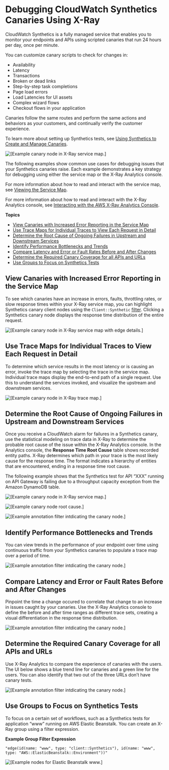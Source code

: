# Debugging CloudWatch Synthetics Canaries Using X\-Ray<a name="xray-services-cloudwatch-synthetics"></a>

CloudWatch Synthetics is a fully managed service that enables you to monitor your endpoints and APIs using scripted canaries that run 24 hours per day, once per minute\. 

You can customize canary scripts to check for changes in: 
+ Availability
+ Latency
+ Transactions
+ Broken or dead links
+ Step\-by\-step task completions
+ Page load errors
+ Load Latencies for UI assets
+ Complex wizard flows
+ Checkout flows in your application

Canaries follow the same routes and perform the same actions and behaviors as your customers, and continually verify the customer experience\.

To learn more about setting up Synthetics tests, see [Using Synthetics to Create and Manage Canaries](https://docs.aws.amazon.com/AmazonCloudWatch/latest/monitoring/CloudWatch_Synthetics_Canaries.html)\.

![\[Example canary node in X-Ray service map.\]](http://docs.aws.amazon.com/xray/latest/devguide/images/synthetics-show-canary.png)

The following examples show common use cases for debugging issues that your Synthetics canaries raise\. Each example demonstrates a key strategy for debugging using either the service map or the X\-Ray Analytics console\.

For more information about how to read and interact with the service map, see [Viewing the Service Map](https://docs.aws.amazon.com/xray/latest/devguide/xray-console.html#xray-console-servicemap)\. 

For more information about how to read and interact with the X\-Ray Analytics console, see [Interacting with the AWS X\-Ray Analytics Console](https://docs.aws.amazon.com/xray/latest/devguide/xray-console-analytics.html)\. 

**Topics**
+ [View Canaries with Increased Error Reporting in the Service Map](#xray-services-cloudwatch-synthetics-workflows-which-canary)
+ [Use Trace Maps for Individual Traces to View Each Request in Detail](#xray-services-cloudwatch-synthetics-workflows-trace-map)
+ [Determine the Root Cause of Ongoing Failures in Upstream and Downstream Services](#xray-services-cloudwatch-synthetics-workflows-root-cause)
+ [Identify Performance Bottlenecks and Trends](#xray-services-cloudwatch-synthetics-workflows-bottlenecks)
+ [Compare Latency and Error or Fault Rates Before and After Changes](#xray-services-cloudwatch-synthetics-workflows-latency)
+ [Determine the Required Canary Coverage for all APIs and URLs](#xray-services-cloudwatch-synthetics-workflows-impact)
+ [Use Groups to Focus on Synthetics Tests](#xray-services-cloudwatch-synthetics-groups)

## View Canaries with Increased Error Reporting in the Service Map<a name="xray-services-cloudwatch-synthetics-workflows-which-canary"></a>

To see which canaries have an increase in errors, faults, throttling rates, or slow response times within your X\-Ray service map, you can highlight Synthetics canary client nodes using the `Client::Synthetic` [filter](xray-console-filters.md)\. Clicking a Synthetics canary node displays the response time distribution of the entire request\. 

![\[Example canary node in X-Ray service map with edge details.\]](http://docs.aws.amazon.com/xray/latest/devguide/images/synthetics-canary-edgedetail.png)

## Use Trace Maps for Individual Traces to View Each Request in Detail<a name="xray-services-cloudwatch-synthetics-workflows-trace-map"></a>

To determine which service results in the most latency or is causing an error, invoke the trace map by selecting the trace in the service map\. Individual trace maps display the end\-to\-end path of a single request\. Use this to understand the services invoked, and visualize the upstream and downstream services\. 

![\[Example canary node in X-Ray trace map.\]](http://docs.aws.amazon.com/xray/latest/devguide/images/synthetics-canary-tracemap.png)

## Determine the Root Cause of Ongoing Failures in Upstream and Downstream Services<a name="xray-services-cloudwatch-synthetics-workflows-root-cause"></a>

Once you receive a CloudWatch alarm for failures in a Synthetics canary, use the statistical modeling on trace data in X\-Ray to determine the probable root cause of the issue within the X\-Ray Analytics console\. In the Analytics console, the **Response Time Root Cause** table shows recorded entity paths\. X\-Ray determines which path in your trace is the most likely cause for the response time\. The format indicates a hierarchy of entities that are encountered, ending in a response time root cause\. 

The following example shows that the Synthetics test for API “XXX” running on API Gateway is failing due to a throughput capacity exception from the Amazon DynamoDB table\.

![\[Example canary node in X-Ray service map.\]](http://docs.aws.amazon.com/xray/latest/devguide/images/synthetics-canary-select.png)

![\[Example canary node root cause.\]](http://docs.aws.amazon.com/xray/latest/devguide/images/synthetics-canary-rootcause.png)

![\[Example annotation filter intdicating the canary node.\]](http://docs.aws.amazon.com/xray/latest/devguide/images/synthetics-canary-showannot.png)

## Identify Performance Bottlenecks and Trends<a name="xray-services-cloudwatch-synthetics-workflows-bottlenecks"></a>

You can view trends in the performance of your endpoint over time using continuous traffic from your Synthetics canaries to populate a trace map over a period of time\. 

![\[Example annotation filter intdicating the canary node.\]](http://docs.aws.amazon.com/xray/latest/devguide/images/synthetics-canary-distribution.png)

## Compare Latency and Error or Fault Rates Before and After Changes<a name="xray-services-cloudwatch-synthetics-workflows-latency"></a>

Pinpoint the time a change occured to correlate that change to an increase in issues caught by your canaries\. Use the X\-Ray Analytics console to define the before and after time ranges as different trace sets, creating a visual differentiation in the response time distribution\.

![\[Example annotation filter intdicating the canary node.\]](http://docs.aws.amazon.com/xray/latest/devguide/images/synthetics-canary-compare.png)

## Determine the Required Canary Coverage for all APIs and URLs<a name="xray-services-cloudwatch-synthetics-workflows-impact"></a>

 Use X\-Ray Analytics to compare the experience of canaries with the users\. The UI below shows a blue trend line for canaries and a green line for the users\. You can also identify that two out of the three URLs don’t have canary tests\.

![\[Example annotation filter intdicating the canary node.\]](http://docs.aws.amazon.com/xray/latest/devguide/images/synthetics-canary-vs-customer.png)

## Use Groups to Focus on Synthetics Tests<a name="xray-services-cloudwatch-synthetics-groups"></a>

To focus on a certain set of workflows, such as a Synthetics tests for application “www” running on AWS Elastic Beanstalk\. You can create an X\-Ray group using a filter expression\.

**Example Group Filter Expression**  

```
"edge(id(name: "www", type: "client::Synthetics"), id(name: "www", type: "AWS::ElasticBeanstalk::Environment"))" 
```

![\[Example nodes for Elastic Beanstalk www.\]](http://docs.aws.amazon.com/xray/latest/devguide/images/synthetics-canary-www.png)